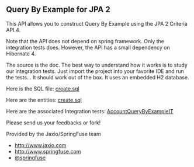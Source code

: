 ## Query By Example for JPA 2

This API allows you to construct Query By Example using the JPA 2 Criteria API.4.

Note that the API does not depend on spring framework. Only the integration tests does.
However, the API has a small dependency on Hibernate 4.

The source is the doc. The best way to understand how it works is to study our integration tests. Just import the project into your favorite IDE and run the tests... It should work out of the box. It uses an embedded H2 database.

Here is the SQL file: [create.sql](https://github.com/jaxio/jpa-query-by-example/blob/master/src/test/resources)

Here are the entities: [create.sql](https://github.com/jaxio/jpa-query-by-example/blob/master/src/test/java/org/querybyexample/jpa/app)

Here are the associated Integration tests: [AccountQueryByExampleIT](https://github.com/jaxio/jpa-query-by-example/blob/master/src/test/java/org/querybyexample/jpa/it/AccountQueryByExampleIT.java)

Please send us your feedbacks or fork!

Provided by the Jaxio/SpringFuse team

* http://www.jaxio.com
* http://www.springfuse.com
* [@springfuse](https://twitter.com/springfuse)
